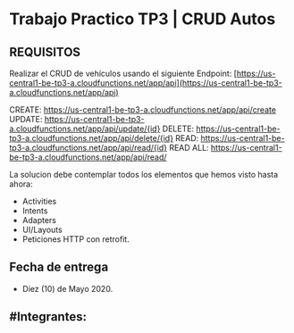 # Trabajo Practico TP3 | CRUD Autos

## REQUISITOS
Realizar el CRUD de vehículos usando el siguiente Endpoint: [https://us-central1-be-tp3-a.cloudfunctions.net/app/api](https://us-central1-be-tp3-a.cloudfunctions.net/app/api)

CREATE: https://us-central1-be-tp3-a.cloudfunctions.net/app/api/create
UPDATE: https://us-central1-be-tp3-a.cloudfunctions.net/app/api/update/{id}
DELETE: https://us-central1-be-tp3-a.cloudfunctions.net/app/api/delete/{id}
READ:   https://us-central1-be-tp3-a.cloudfunctions.net/app/api/read/{id}
READ ALL:   https://us-central1-be-tp3-a.cloudfunctions.net/app/api/read/

La solucion debe contemplar todos los elementos que hemos visto hasta ahora:
- Activities
- Intents
- Adapters
- UI/Layouts
- Peticiones HTTP con retrofit.

## Fecha de entrega

- Diez (10) de Mayo 2020.

#Integrantes: 
-
